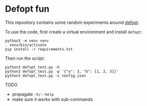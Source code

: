 # Defopt fun

This repository contains some random experiments around [defopt](https://github.com/anntzer/defopt).

To use the code, first create a virtual environment and install `defopt`:

```
python3 -m venv venv
. venv/bin/activate
pip install -r requirements.txt
```

Then run the script:

```
python3 defopt_test.py -h
python3 defopt_test.py -p '{"a": 3, "b": [1, 2, 3]}'
python3 defopt_test.py -c config.json
```

TODO
- propagate `-h/--help`
- make sure it works with sub-commands
